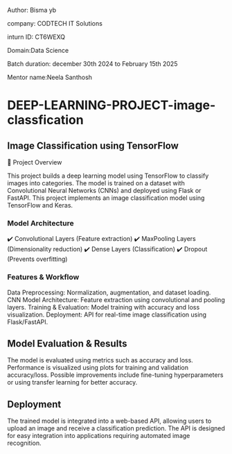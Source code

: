 Author: Bisma yb

company: CODTECH IT Solutions

inturn ID: CT6WEXQ

Domain:Data Science

Batch duration: december 30th 2024 to February 15th 2025

Mentor name:Neela Santhosh 


# DEEP-LEARNING-PROJECT-image-classfication

## Image Classification using TensorFlow

📌 Project Overview

This project builds a deep learning model using TensorFlow to classify images into categories. 
The model is trained on a dataset with Convolutional Neural Networks (CNNs) and deployed 
using Flask or FastAPI.
This project implements an image classification model using TensorFlow and Keras.

### Model Architecture

✔️ Convolutional Layers (Feature extraction)
✔️ MaxPooling Layers (Dimensionality reduction)
✔️ Dense Layers (Classification)
✔️ Dropout (Prevents overfitting)

### Features & Workflow

Data Preprocessing: Normalization, augmentation, and dataset loading.
CNN Model Architecture: Feature extraction using convolutional and pooling layers.
Training & Evaluation: Model training with accuracy and loss visualization.
Deployment: API for real-time image classification using Flask/FastAPI.

## Model Evaluation & Results

The model is evaluated using metrics such as accuracy and loss.
Performance is visualized using plots for training and validation accuracy/loss.
Possible improvements include fine-tuning hyperparameters or using transfer learning for better accuracy.

## Deployment

The trained model is integrated into a web-based API, allowing users to upload an image and receive a classification prediction.
The API is designed for easy integration into applications requiring automated image recognition.
